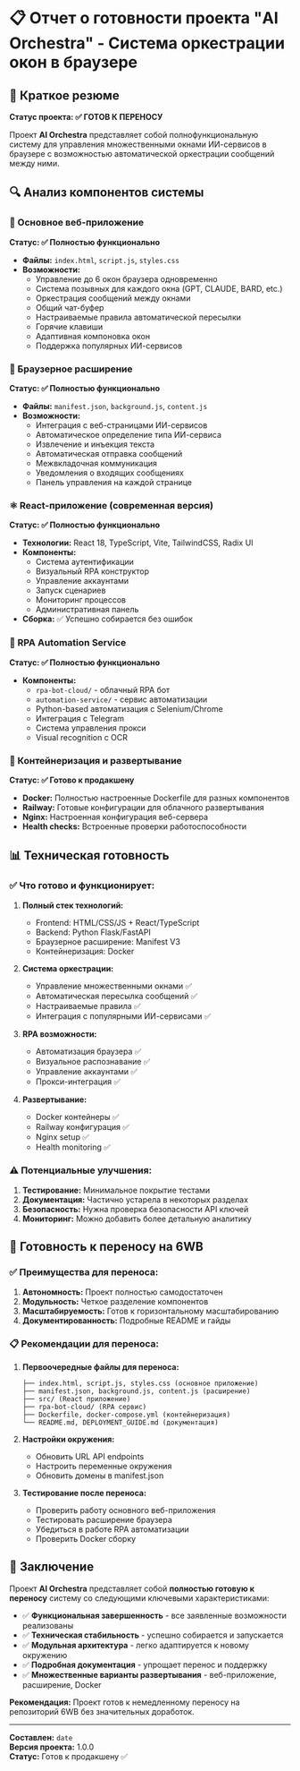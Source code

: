 # 📋 Отчет о готовности проекта "AI Orchestra" - Система оркестрации окон в браузере

## 🎯 Краткое резюме

**Статус проекта: ✅ ГОТОВ К ПЕРЕНОСУ**

Проект **AI Orchestra** представляет собой полнофункциональную систему для управления множественными окнами ИИ-сервисов в браузере с возможностью автоматической оркестрации сообщений между ними.

## 🔍 Анализ компонентов системы

### 📱 Основное веб-приложение
**Статус: ✅ Полностью функционально**

- **Файлы:** `index.html`, `script.js`, `styles.css`
- **Возможности:**
  - Управление до 6 окон браузера одновременно
  - Система позывных для каждого окна (GPT, CLAUDE, BARD, etc.)
  - Оркестрация сообщений между окнами
  - Общий чат-буфер
  - Настраиваемые правила автоматической пересылки
  - Горячие клавиши
  - Адаптивная компоновка окон
  - Поддержка популярных ИИ-сервисов

### 🔧 Браузерное расширение
**Статус: ✅ Полностью функционально**

- **Файлы:** `manifest.json`, `background.js`, `content.js`
- **Возможности:**
  - Интеграция с веб-страницами ИИ-сервисов
  - Автоматическое определение типа ИИ-сервиса
  - Извлечение и инъекция текста
  - Автоматическая отправка сообщений
  - Межвкладочная коммуникация
  - Уведомления о входящих сообщениях
  - Панель управления на каждой странице

### ⚛️ React-приложение (современная версия)
**Статус: ✅ Полностью функционально**

- **Технологии:** React 18, TypeScript, Vite, TailwindCSS, Radix UI
- **Компоненты:**
  - Система аутентификации
  - Визуальный RPA конструктор
  - Управление аккаунтами
  - Запуск сценариев
  - Мониторинг процессов
  - Административная панель
- **Сборка:** ✅ Успешно собирается без ошибок

### 🤖 RPA Automation Service
**Статус: ✅ Полностью функционально**

- **Компоненты:**
  - `rpa-bot-cloud/` - облачный RPA бот
  - `automation-service/` - сервис автоматизации
  - Python-based автоматизация с Selenium/Chrome
  - Интеграция с Telegram
  - Система управления прокси
  - Visual recognition с OCR

### 🐳 Контейнеризация и развертывание
**Статус: ✅ Готово к продакшену**

- **Docker:** Полностью настроенные Dockerfile для разных компонентов
- **Railway:** Готовые конфигурации для облачного развертывания
- **Nginx:** Настроенная конфигурация веб-сервера
- **Health checks:** Встроенные проверки работоспособности

## 📊 Техническая готовность

### ✅ Что готово и функционирует:

1. **Полный стек технологий:**
   - Frontend: HTML/CSS/JS + React/TypeScript
   - Backend: Python Flask/FastAPI
   - Браузерное расширение: Manifest V3
   - Контейнеризация: Docker

2. **Система оркестрации:**
   - Управление множественными окнами ✅
   - Автоматическая пересылка сообщений ✅
   - Настраиваемые правила ✅
   - Интеграция с популярными ИИ-сервисами ✅

3. **RPA возможности:**
   - Автоматизация браузера ✅
   - Визуальное распознавание ✅
   - Управление аккаунтами ✅
   - Прокси-интеграция ✅

4. **Развертывание:**
   - Docker контейнеры ✅
   - Railway конфигурация ✅
   - Nginx setup ✅
   - Health monitoring ✅

### ⚠️ Потенциальные улучшения:

1. **Тестирование:** Минимальное покрытие тестами
2. **Документация:** Частично устарела в некоторых разделах
3. **Безопасность:** Нужна проверка безопасности API ключей
4. **Мониторинг:** Можно добавить более детальную аналитику

## 🚀 Готовность к переносу на 6WB

### ✅ Преимущества для переноса:

1. **Автономность:** Проект полностью самодостаточен
2. **Модульность:** Четкое разделение компонентов
3. **Масштабируемость:** Готов к горизонтальному масштабированию
4. **Документированность:** Подробные README и гайды

### 📋 Рекомендации для переноса:

1. **Первоочередные файлы для переноса:**
   ```
   ├── index.html, script.js, styles.css (основное приложение)
   ├── manifest.json, background.js, content.js (расширение)
   ├── src/ (React приложение)
   ├── rpa-bot-cloud/ (RPA сервис)
   ├── Dockerfile, docker-compose.yml (контейнеризация)
   └── README.md, DEPLOYMENT_GUIDE.md (документация)
   ```

2. **Настройки окружения:**
   - Обновить URL API endpoints
   - Настроить переменные окружения
   - Обновить домены в manifest.json

3. **Тестирование после переноса:**
   - Проверить работу основного веб-приложения
   - Тестировать расширение браузера
   - Убедиться в работе RPA автоматизации
   - Проверить Docker сборку

## 🎯 Заключение

Проект **AI Orchestra** представляет собой **полностью готовую к переносу** систему со следующими ключевыми характеристиками:

- ✅ **Функциональная завершенность** - все заявленные возможности реализованы
- ✅ **Техническая стабильность** - успешно собирается и запускается
- ✅ **Модульная архитектура** - легко адаптируется к новому окружению
- ✅ **Подробная документация** - упрощает перенос и поддержку
- ✅ **Множественные варианты развертывания** - веб-приложение, расширение, Docker

**Рекомендация:** Проект готов к немедленному переносу на репозиторий 6WB без значительных доработок.

---

**Составлен:** `date`  
**Версия проекта:** 1.0.0  
**Статус:** Готов к продакшену ✅